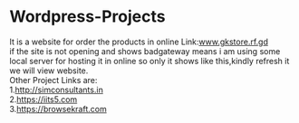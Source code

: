 # Wordpress-Projects
It is a website for order the products in online
Link:www.gkstore.rf.gd<br>
if the site is not opening and shows badgateway means i am using some local server for hosting it in online so only it shows like this,kindly refresh it we will view website. <br>
Other Project Links are:<br>
1.http://simconsultants.in <br>
2.https://iits5.com<br>
3.https://browsekraft.com
